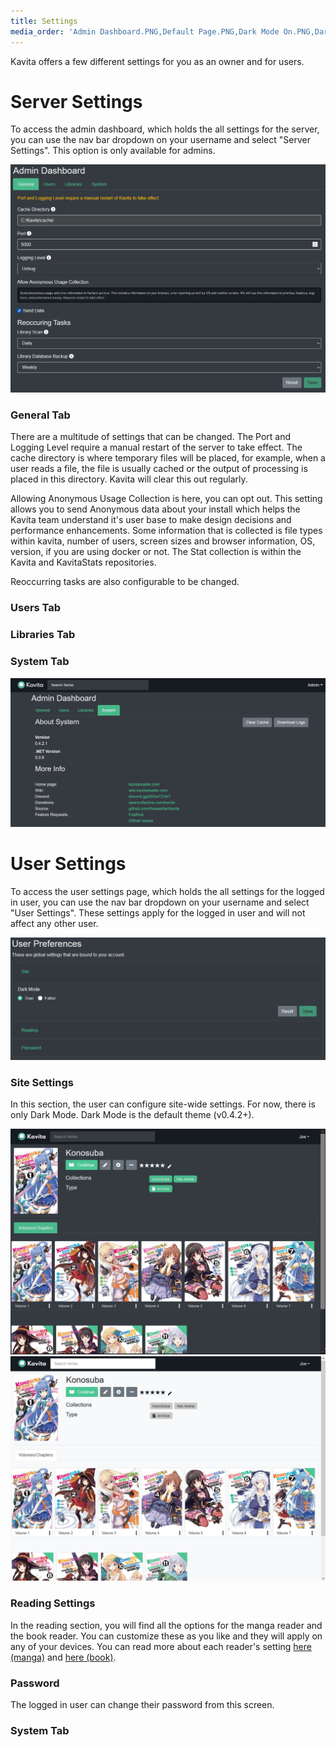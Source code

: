 ```yaml
---
title: Settings
media_order: 'Admin Dashboard.PNG,Default Page.PNG,Dark Mode On.PNG,Dark Mode Off.PNG,Kavita new Admin page settings.jpg'
---
```


Kavita offers a few different settings for you as an owner and for users. 

# Server Settings
To access the admin dashboard, which holds the all settings for the server, you can use the nav bar dropdown on your username and select "Server Settings". This option is only available for admins.

![Admin%20Dashboard](Admin%20Dashboard.PNG "Admin%20Dashboard")

### General Tab 
There are a multitude of settings that can be changed. The Port and Logging Level require a manual restart of the server to take effect. The cache directory is where temporary files will be placed, for example, when a user reads a file, the file is usually cached or the output of processing is placed in this directory. Kavita will clear this out regularly.

Allowing Anonymous Usage Collection is here, you can opt out. This setting allows you to send Anonymous data about your install which helps the Kavita team understand it's user base to make design decisions and performance enhancements. Some information that is collected is file types within kavita, number of users, screen sizes and browser information, OS, version, if you are using docker or not. The Stat collection is within the Kavita and KavitaStats repositories.

Reoccurring tasks are also configurable to be changed.
### Users Tab

### Libraries Tab

### System Tab
![Kavita%20new%20Admin%20page%20settings](Kavita%20new%20Admin%20page%20settings.jpg "Kavita%20new%20Admin%20page%20settings")

# User Settings
To access the user settings page, which holds the all settings for the logged in user, you can use the nav bar dropdown on your username and select "User Settings". These settings apply for the logged in user and will not affect any other user.

![Default%20Page](Default%20Page.PNG "Default%20Page")

### Site Settings
In this section, the user can configure site-wide settings. For now, there is only Dark Mode. Dark Mode is the default theme (v0.4.2+).


![UserSettingsDarkModeOn](Dark%20Mode%20On.PNG?classes=flex&resize=600,600)
![UserSettingsDarkModeOff](Dark%20Mode%20Off.PNG?classes=flex&resize=600,600)

### Reading Settings
In the reading section, you will find all the options for the manga reader and the book reader. You can customize these as you like and they will apply on any of your devices. You can read more about each reader's setting [here (manga)](https://wiki.kavitareader.com/guides/webreader) and [here (book)](https://wiki.kavitareader.com/guides/bookreader).

### Password
The logged in user can change their password from this screen.

### System Tab